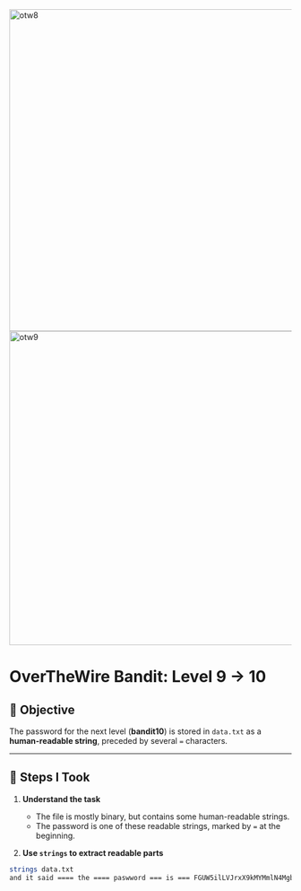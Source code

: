 
<img width="827" height="574" alt="otw8" src="https://github.com/user-attachments/assets/c16e6eb1-a654-4379-b8e7-338d5436e547" />

<img width="823" height="560" alt="otw9" src="https://github.com/user-attachments/assets/d7de8b8d-0bbb-465f-bf77-588a23bb770d" />


# OverTheWire Bandit: Level 9 → 10

## 🎯 Objective
The password for the next level (**bandit10**) is stored in `data.txt` as a **human-readable string**, preceded by several `=` characters.

---

## 📝 Steps I Took

1. **Understand the task**  
   - The file is mostly binary, but contains some human-readable strings.  
   - The password is one of these readable strings, marked by `=` at the beginning.

2. **Use `strings` to extract readable parts**
```bash
strings data.txt
and it said ==== the ==== paswword === is === FGUW5ilLVJrxX9kMYMmlN4MgbpfMiqey
